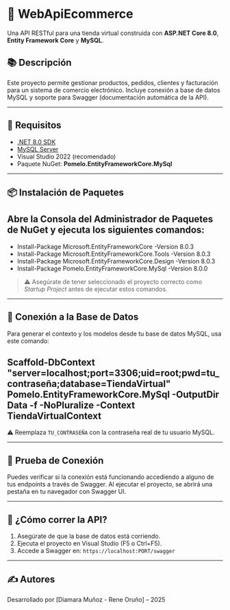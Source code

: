 # 🛒 WebApiEcommerce

Una API RESTful para una tienda virtual construida con **ASP.NET Core 8.0**, **Entity Framework Core** y **MySQL**.

## 📚 Descripción

Este proyecto permite gestionar productos, pedidos, clientes y facturación para un sistema de comercio electrónico. Incluye conexión a base de datos MySQL y soporte para Swagger (documentación automática de la API).

---

## 🔧 Requisitos

- [.NET 8.0 SDK](https://dotnet.microsoft.com/en-us/download/dotnet/8.0)
- [MySQL Server](https://dev.mysql.com/downloads/mysql/)
- Visual Studio 2022 (recomendado)
- Paquete NuGet: **Pomelo.EntityFrameworkCore.MySql**

---

## 📦 Instalación de Paquetes

Abre la Consola del Administrador de Paquetes de NuGet y ejecuta los siguientes comandos:
---
- Install-Package Microsoft.EntityFrameworkCore -Version 8.0.3
- Install-Package Microsoft.EntityFrameworkCore.Tools -Version 8.0.3
- Install-Package Microsoft.EntityFrameworkCore.Design -Version 8.0.3
- Install-Package Pomelo.EntityFrameworkCore.MySql -Version 8.0.0


> ⚠️ Asegúrate de tener seleccionado el proyecto correcto como *Startup Project* antes de ejecutar estos comandos.

---

## 🔌 Conexión a la Base de Datos

Para generar el contexto y los modelos desde tu base de datos MySQL, usa este comando:

Scaffold-DbContext "server=localhost;port=3306;uid=root;pwd=tu_contraseña;database=TiendaVirtual" Pomelo.EntityFrameworkCore.MySql -OutputDir Data -f -NoPluralize -Context TiendaVirtualContext
---

⚠️ Reemplaza `TU_CONTRASEÑA` con la contraseña real de tu usuario MySQL.

---
## 🧪 Prueba de Conexión

Puedes verificar si la conexión está funcionando accediendo a alguno de tus endpoints a través de Swagger. Al ejecutar el proyecto, se abrirá una pestaña en tu navegador con Swagger UI.

---

## 🚀 ¿Cómo correr la API?

1. Asegúrate de que la base de datos está corriendo.
2. Ejecuta el proyecto en Visual Studio (F5 o Ctrl+F5).
3. Accede a Swagger en: `https://localhost:PORT/swagger`

---

## ✍️ Autores

Desarrollado por [Diamara Muñoz - Rene Oruño] – 2025









